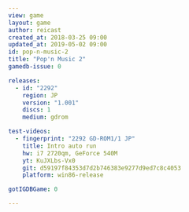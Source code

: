 ```yaml
---
view: game
layout: game
author: reicast
created_at: 2018-03-25 09:00
updated_at: 2019-05-02 09:00
id: pop-n-music-2
title: "Pop'n Music 2"
gamedb-issue: 0

releases:
  - id: "2292"
    region: JP
    version: "1.001"
    discs: 1
    medium: gdrom

test-videos:
  - fingerprint: "2292 GD-ROM1/1 JP"
    title: Intro auto run
    hw: i7 2720qm, GeForce 540M
    yt: KuJXLbs-Vx0
    git: d59197f84353d7d2b746383e9277d9ed7c8c4053
    platform: win86-release

gotIGDBGame: 0

---
```

